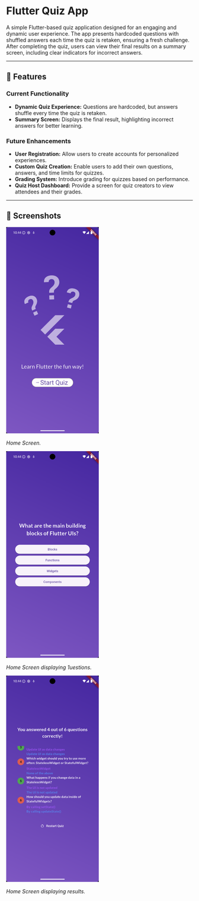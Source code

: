 # Flutter Quiz App

A simple Flutter-based quiz application designed for an engaging and dynamic user experience. The app presents hardcoded questions with shuffled answers each time the quiz is retaken, ensuring a fresh challenge. After completing the quiz, users can view their final results on a summary screen, including clear indicators for incorrect answers.

---

## 🚀 Features

### Current Functionality
- **Dynamic Quiz Experience:** Questions are hardcoded, but answers shuffle every time the quiz is retaken.
- **Summary Screen:** Displays the final result, highlighting incorrect answers for better learning.

### Future Enhancements
- **User Registration:** Allow users to create accounts for personalized experiences.
- **Custom Quiz Creation:** Enable users to add their own questions, answers, and time limits for quizzes.
- **Grading System:** Introduce grading for quizzes based on performance.
- **Quiz Host Dashboard:** Provide a screen for quiz creators to view attendees and their grades.

---

## 📸 Screenshots

<img src="assets/images/screen_shots/home_screen.png" alt="Home Screen" width="250" />

*Home Screen.*

<img src="assets/images/screen_shots/questions_screen.png" alt="Questions Screen" width="250" />

*Home Screen displaying 1uestions.*

<img src="assets/images/screen_shots/result_screen.png" alt="Results Screen" width="250" />

*Home Screen displaying results.*

